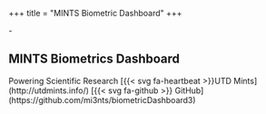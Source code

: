 +++
title = "MINTS Biometric Dashboard"
+++
<!-- : .wrap .size-70 ..aligncenter bgimage=images/original.jpg -->
<!-- : -->-
## **MINTS Biometrics Dashboard**

<!--: .text-intro -->Powering Scientific Research

<!--: .text-intro -->[{{< svg fa-heartbeat >}}UTD Mints](http://utdmints.info/) [{{< svg fa-github >}} GitHub](https://github.com/mi3nts/biometricDashboard3)
